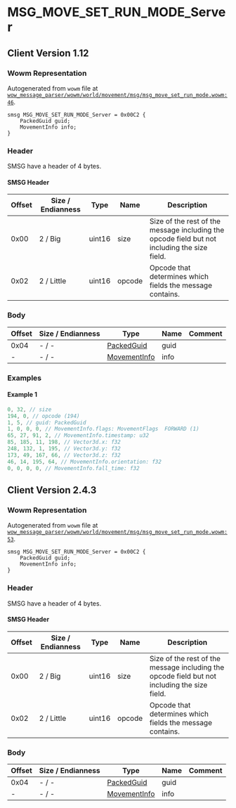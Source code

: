 # MSG_MOVE_SET_RUN_MODE_Server

## Client Version 1.12

### Wowm Representation

Autogenerated from `wowm` file at [`wow_message_parser/wowm/world/movement/msg/msg_move_set_run_mode.wowm:46`](https://github.com/gtker/wow_messages/tree/main/wow_message_parser/wowm/world/movement/msg/msg_move_set_run_mode.wowm#L46).
```rust,ignore
smsg MSG_MOVE_SET_RUN_MODE_Server = 0x00C2 {
    PackedGuid guid;
    MovementInfo info;
}
```
### Header

SMSG have a header of 4 bytes.

#### SMSG Header

| Offset | Size / Endianness | Type   | Name   | Description |
| ------ | ----------------- | ------ | ------ | ----------- |
| 0x00   | 2 / Big           | uint16 | size   | Size of the rest of the message including the opcode field but not including the size field.|
| 0x02   | 2 / Little        | uint16 | opcode | Opcode that determines which fields the message contains.|

### Body

| Offset | Size / Endianness | Type | Name | Comment |
| ------ | ----------------- | ---- | ---- | ------- |
| 0x04 | - / - | [PackedGuid](../types/packed-guid.md) | guid |  |
| - | - / - | [MovementInfo](movementinfo.md) | info |  |

### Examples

#### Example 1

```c
0, 32, // size
194, 0, // opcode (194)
1, 5, // guid: PackedGuid
1, 0, 0, 0, // MovementInfo.flags: MovementFlags  FORWARD (1)
65, 27, 91, 2, // MovementInfo.timestamp: u32
85, 185, 11, 198, // Vector3d.x: f32
248, 132, 1, 195, // Vector3d.y: f32
173, 49, 167, 66, // Vector3d.z: f32
46, 14, 195, 64, // MovementInfo.orientation: f32
0, 0, 0, 0, // MovementInfo.fall_time: f32
```
## Client Version 2.4.3

### Wowm Representation

Autogenerated from `wowm` file at [`wow_message_parser/wowm/world/movement/msg/msg_move_set_run_mode.wowm:53`](https://github.com/gtker/wow_messages/tree/main/wow_message_parser/wowm/world/movement/msg/msg_move_set_run_mode.wowm#L53).
```rust,ignore
smsg MSG_MOVE_SET_RUN_MODE_Server = 0x00C2 {
    PackedGuid guid;
    MovementInfo info;
}
```
### Header

SMSG have a header of 4 bytes.

#### SMSG Header

| Offset | Size / Endianness | Type   | Name   | Description |
| ------ | ----------------- | ------ | ------ | ----------- |
| 0x00   | 2 / Big           | uint16 | size   | Size of the rest of the message including the opcode field but not including the size field.|
| 0x02   | 2 / Little        | uint16 | opcode | Opcode that determines which fields the message contains.|

### Body

| Offset | Size / Endianness | Type | Name | Comment |
| ------ | ----------------- | ---- | ---- | ------- |
| 0x04 | - / - | [PackedGuid](../types/packed-guid.md) | guid |  |
| - | - / - | [MovementInfo](movementinfo.md) | info |  |

